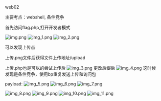 web02

主要考点：webshell, 条件竞争

首先访问flag.php,打开开发者模式

![img.png](img/img.png)
![img_1.png](img/img_1.png)
![img_2.png](img/img_2.png)

可以发现上传点


上传.png文件后获得文件上传地址/upload


上传.php也是可以的尝试上传后
![img_3.png](img/img_3.png)
更改后缀后
![img_4.png](img/img_4.png)
这时候发现是条件竞争，使用bp重复发送上传和访问包

payload:
![img_5.png](img/img_5.png)
![img_6.png](img/img_6.png)
![img_7.png](img/img_7.png)

![img_8.png](img/img_8.png)
![img_9.png](img/img_9.png)
![img_10.png](img/img_10.png)
![img_11.png](img/img_11.png)
